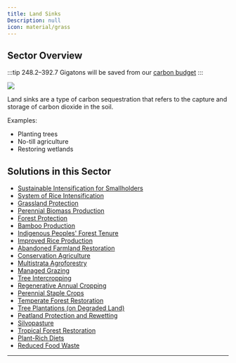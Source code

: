 ```yaml
---
title: Land Sinks
Description: null
icon: material/grass
---
```


## Sector Overview

:::tip 248.2–392.7 Gigatons will be saved from our [carbon budget](../glossary/#carbon-budget)
:::

![](/../static/img/land-sinks.jpg)

Land sinks are a type of carbon sequestration that refers to the capture and storage of carbon dioxide in the soil. 

Examples:

* Planting trees
* No-till agriculture
* Restoring wetlands

## Solutions in this Sector

* [Sustainable Intensification for Smallholders](../solution-sustainable-intensification-for-smallholders)
* [System of Rice Intensification](../solution-system-of-rice-intensification)
* [Grassland Protection](../solution-grassland-protection)
* [Perennial Biomass Production](../solution-perennial-biomass-production)
* [Forest Protection](../solution-forest-protection)
* [Bamboo Production](../solution-bamboo-production)
* [Indigenous Peoples' Forest Tenure](../solution-indigenous-peoples-forest-tenure)
* [Improved Rice Production](../solution-improved-rice-production)
* [Abandoned Farmland Restoration](../solution-abandoned-farmland-restoration)
* [Conservation Agriculture](../solution-conservation-agriculture)
* [Multistrata Agroforestry](../solution-multistrata-agroforestry)
* [Managed Grazing](../solution-managed-grazing)
* [Tree Intercropping](../solution-tree-intercropping)
* [Regenerative Annual Cropping](../solution-regenerative-annual-cropping)
* [Perennial Staple Crops](../solution-perennial-staple-crops)
* [Temperate Forest Restoration](../solution-temperate-forest-restoration)
* [Tree Plantations (on Degraded Land)](../solution-tree-plantations-on-degraded-land)
* [Peatland Protection and Rewetting](../solution-peatland-protection-and-rewetting)
* [Silvopasture](../solution-silvopasture)
* [Tropical Forest Restoration](../solution-tropical-forest-restoration)
* [Plant-Rich Diets](../solution-plant-rich-diets)
* [Reduced Food Waste](../solution-reduced-food-waste)

- - -


